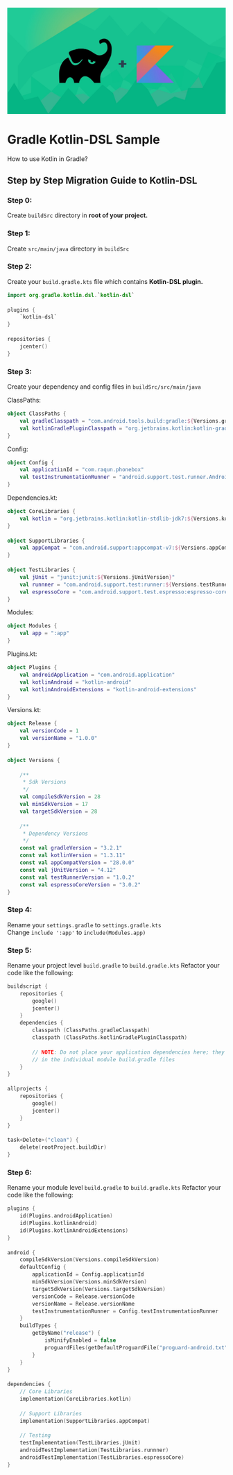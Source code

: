 ![alt text](/art/ss1.jpeg)

# Gradle Kotlin-DSL Sample
How to use Kotlin in Gradle?

## Step by Step Migration Guide to Kotlin-DSL

### Step 0:
Create ```buildSrc``` directory in **root of your project.**

### Step 1:
Create ```src/main/java``` directory in ```buildSrc```

### Step 2: 
Create your ```build.gradle.kts``` file which contains **Kotlin-DSL plugin.**
```Kotlin
import org.gradle.kotlin.dsl.`kotlin-dsl`

plugins {
    `kotlin-dsl`
}

repositories {
    jcenter()
}
```

### Step 3:
Create your dependency and config files in ```buildSrc/src/main/java```

ClassPaths:
```Kotlin
object ClassPaths {
    val gradleClasspath = "com.android.tools.build:gradle:${Versions.gradleVersion}"
    val kotlinGradlePluginClasspath = "org.jetbrains.kotlin:kotlin-gradle-plugin:${Versions.kotlinVersion}"
}
```

Config:
```Kotlin
object Config {
    val applicatiınId = "com.raqun.phonebox"
    val testInstrumentationRunner = "android.support.test.runner.AndroidJUnitRunner"
}
```

Dependencies.kt:
```Kotlin
object CoreLibraries {
    val kotlin = "org.jetbrains.kotlin:kotlin-stdlib-jdk7:${Versions.kotlinVersion}"
}

object SupportLibraries {
    val appCompat = "com.android.support:appcompat-v7:${Versions.appCompatVersion}"
}

object TestLibraries {
    val jUnit = "junit:junit:${Versions.jUnitVersion}"
    val runnner = "com.android.support.test:runner:${Versions.testRunnerVersion}"
    val espressoCore = "com.android.support.test.espresso:espresso-core:${Versions.espressoCoreVersion}"
}
```

Modules:
```Kotlin
object Modules {
    val app = ":app"
}
```

Plugins.kt:
```Kotlin
object Plugins {
    val androidApplication = "com.android.application"
    val kotlinAndroid = "kotlin-android"
    val kotlinAndroidExtensions = "kotlin-android-extensions"
}
```

Versions.kt:
```Kotlin
object Release {
    val versionCode = 1
    val versionName = "1.0.0"
}

object Versions {

    /**
     * Sdk Versions
     */
    val compileSdkVersion = 28
    val minSdkVersion = 17
    val targetSdkVersion = 28

    /**
     * Dependency Versions
     */
    const val gradleVersion = "3.2.1"
    const val kotlinVersion = "1.3.11"
    const val appCompatVersion = "28.0.0"
    const val jUnitVersion = "4.12"
    const val testRunnerVersion = "1.0.2"
    const val espressoCoreVersion = "3.0.2"
}
```

### Step 4: 
Rename your ```settings.gradle``` to ```settings.gradle.kts```
<br>Change ```include ':app'``` to ```include(Modules.app)```

### Step 5:
Rename your project level ```build.gradle``` to ```build.gradle.kts```
Refactor your code like the following:
```Kotlin
buildscript {
    repositories {
        google()
        jcenter()
    }
    dependencies {
        classpath (ClassPaths.gradleClasspath)
        classpath (ClassPaths.kotlinGradlePluginClasspath)

        // NOTE: Do not place your application dependencies here; they belong
        // in the individual module build.gradle files
    }
}

allprojects {
    repositories {
        google()
        jcenter()
    }
}

task<Delete>("clean") {
    delete(rootProject.buildDir)
}
```

### Step 6: 
Rename your module level ```build.gradle``` to ```build.gradle.kts```
Refactor your code like the following:
```Kotlin
plugins {
    id(Plugins.androidApplication)
    id(Plugins.kotlinAndroid)
    id(Plugins.kotlinAndroidExtensions)
}

android {
    compileSdkVersion(Versions.compileSdkVersion)
    defaultConfig {
        applicationId = Config.applicatiınId
        minSdkVersion(Versions.minSdkVersion)
        targetSdkVersion(Versions.targetSdkVersion)
        versionCode = Release.versionCode
        versionName = Release.versionName
        testInstrumentationRunner = Config.testInstrumentationRunner
    }
    buildTypes {
        getByName("release") {
            isMinifyEnabled = false
            proguardFiles(getDefaultProguardFile("proguard-android.txt"), "proguard-rules.pro")
        }
    }
}

dependencies {
    // Core Libraries
    implementation(CoreLibraries.kotlin)

    // Support Libraries
    implementation(SupportLibraries.appCompat)

    // Testing
    testImplementation(TestLibraries.jUnit)
    androidTestImplementation(TestLibraries.runnner)
    androidTestImplementation(TestLibraries.espressoCore)
}
```












